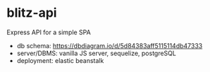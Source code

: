 # blitz-api
Express API for a simple SPA

- db schema: https://dbdiagram.io/d/5d84383aff5115114db47333
- server/DBMS: vanilla JS server, sequelize, postgreSQL
- deployment: elastic beanstalk